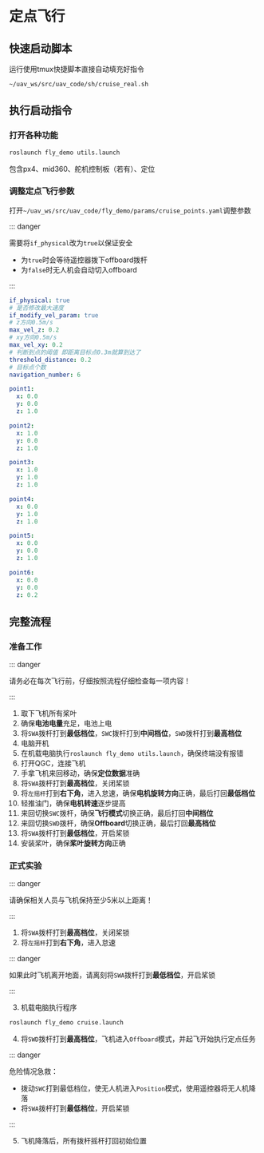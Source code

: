 # 定点飞行

## 快速启动脚本

运行使用tmux快捷脚本直接自动填充好指令

```
~/uav_ws/src/uav_code/sh/cruise_real.sh
```

## 执行启动指令

### 打开各种功能

```sh
roslaunch fly_demo utils.launch
```

包含px4、mid360、舵机控制板（若有）、定位

### 调整定点飞行参数

打开`~/uav_ws/src/uav_code/fly_demo/params/cruise_points.yaml`调整参数

::: danger

需要将`if_physical`改为`true`以保证安全

- 为`true`时会等待遥控器拨下offboard拨杆
- 为`false`时无人机会自动切入offboard

:::

```yaml
if_physical: true
# 是否修改最大速度
if_modify_vel_param: true
# z方向0.5m/s
max_vel_z: 0.2
# xy方向0.5m/s
max_vel_xy: 0.2
# 判断到点的阈值 即距离目标点0.3m就算到达了
threshold_distance: 0.2
# 目标点个数
navigation_number: 6

point1:
  x: 0.0
  y: 0.0
  z: 1.0

point2:
  x: 1.0
  y: 0.0
  z: 1.0

point3:
  x: 1.0
  y: 1.0
  z: 1.0

point4:
  x: 0.0
  y: 1.0
  z: 1.0

point5:
  x: 0.0
  y: 0.0
  z: 1.0

point6:
  x: 0.0
  y: 0.0
  z: 0.2
```

## 完整流程

### 准备工作

::: danger

请务必在每次飞行前，仔细按照流程仔细检查每一项内容！

:::

1. 取下飞机所有桨叶
2. 确保**电池电量**充足，电池上电
3. 将`SWA`拨杆打到**最低档位**，`SWC`拨杆打到**中间档位**，`SWD`拨杆打到**最高档位**
4. 电脑开机
5. 在机载电脑执行`roslaunch fly_demo utils.launch`，确保终端没有报错
6. 打开QGC，连接飞机
7. 手拿飞机来回移动，确保**定位数据**准确
8. 将`SWA`拨杆打到**最高档位**，关闭桨锁
9. 将`左摇杆`打到**右下角**，进入怠速，确保**电机旋转方向**正确，最后打回**最低档位**
10. 轻推油门，确保**电机转速**逐步提高
11. 来回切换`SWC`拨杆，确保**飞行模式**切换正确，最后打回**中间档位**
12. 来回切换`SWD`拨杆，确保**Offboard**切换正确，最后打回**最高档位**
13. 将`SWA`拨杆打到**最低档位**，开启桨锁
14. 安装桨叶，确保**桨叶旋转方向**正确

### 正式实验

::: danger

请确保相关人员与飞机保持至少5米以上距离！

:::

1. 将`SWA`拨杆打到**最高档位**，关闭桨锁
2. 将`左摇杆`打到**右下角**，进入怠速

::: danger

如果此时飞机离开地面，请离刻将`SWA`拨杆打到**最低档位**，开启桨锁

:::

3. 机载电脑执行程序

```sh
roslaunch fly_demo cruise.launch
```

4. 将`SWD`拨杆打到**最高档位**，飞机进入`Offboard`模式，并起飞开始执行定点任务

::: danger

危险情况急救：

- 拨动`SWC`打到最低档位，使无人机进入`Position`模式，使用遥控器将无人机降落
- 将`SWA`拨杆打到**最低档位**，开启桨锁

:::

5. 飞机降落后，所有拨杆摇杆打回初始位置
